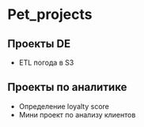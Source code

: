 # Pet_projects  
## Проекты DE
- ETL погода в S3

## Проекты по аналитике
- Определение loyalty score
- Мини проект по анализу клиентов
